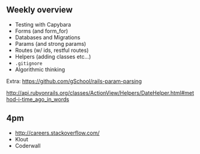 ## Weekly overview

* Testing with Capybara
* Forms (and form_for)
* Databases and Migrations
* Params (and strong params)
* Routes (w/ ids, restful routes)
* Helpers (adding classes etc...)
* `.gitignore`
* Algorithmic thinking

Extra: https://github.com/gSchool/rails-param-parsing

http://api.rubyonrails.org/classes/ActionView/Helpers/DateHelper.html#method-i-time_ago_in_words

## 4pm

* http://careers.stackoverflow.com/
* Klout
* Coderwall
